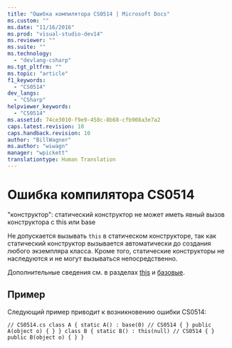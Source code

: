 ```yaml
---
title: "Ошибка компилятора CS0514 | Microsoft Docs"
ms.custom: ""
ms.date: "11/16/2016"
ms.prod: "visual-studio-dev14"
ms.reviewer: ""
ms.suite: ""
ms.technology: 
  - "devlang-csharp"
ms.tgt_pltfrm: ""
ms.topic: "article"
f1_keywords: 
  - "CS0514"
dev_langs: 
  - "CSharp"
helpviewer_keywords: 
  - "CS0514"
ms.assetid: 74ce3010-f9e9-458c-8b68-cfb908a3e7a2
caps.latest.revision: 10
caps.handback.revision: 10
author: "BillWagner"
ms.author: "wiwagn"
manager: "wpickett"
translationtype: Human Translation
---
```

# Ошибка компилятора CS0514
"конструктор": статический конструктор не может иметь явный вызов конструктора с this или base  
  
 Не допускается вызывать `this` в статическом конструкторе, так как статический конструктор вызывается автоматически до создания любого экземпляра класса. Кроме того, статические конструкторы не наследуются и не могут вызываться непосредственно.  
  
 Дополнительные сведения см. в разделах [this](../../csharp/language-reference/keywords/this.md) и [базовые](../../csharp/language-reference/keywords/base.md).  
  
## Пример  
 Следующий пример приводит к возникновению ошибки CS0514:  
  
```  
// CS0514.cs class A { static A() : base(0) // CS0514 { } public A(object o) { } } class B { static B() : this(null) // CS0514 { } public B(object o) { } }  
```